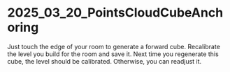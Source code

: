 # 2025_03_20_PointsCloudCubeAnchoring
Just touch the edge of your room to generate a forward cube. Recalibrate the level you build for the room and save it. Next time you regenerate this cube, the level should be calibrated. Otherwise, you can readjust it.
